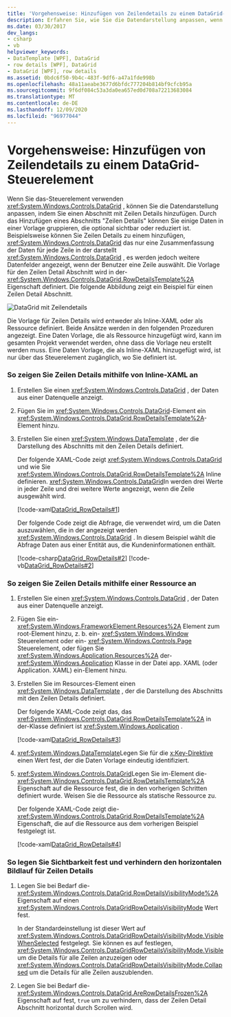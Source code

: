 ```yaml
---
title: 'Vorgehensweise: Hinzufügen von Zeilendetails zu einem DataGrid-Steuerelement'
description: Erfahren Sie, wie Sie die Datendarstellung anpassen, wenn Sie das DataGrid-Steuerelement Windows Presentation Foundation durch Hinzufügen eines Abschnitts Zeilen Details hinzufügen.
ms.date: 03/30/2017
dev_langs:
- csharp
- vb
helpviewer_keywords:
- DataTemplate [WPF], DataGrid
- row details [WPF], DataGrid
- DataGrid [WPF], row details
ms.assetid: 0bdc6f50-9b4c-483f-9df6-a47a1fde998b
ms.openlocfilehash: 48a11aeabe3677d6bfdc777204b814bf9cfcb95a
ms.sourcegitcommit: 9f6df084c53a3da0ea657ed0d708a72213683084
ms.translationtype: MT
ms.contentlocale: de-DE
ms.lasthandoff: 12/09/2020
ms.locfileid: "96977044"
---
```

# <a name="how-to-add-row-details-to-a-datagrid-control"></a>Vorgehensweise: Hinzufügen von Zeilendetails zu einem DataGrid-Steuerelement
Wenn Sie das-Steuerelement verwenden <xref:System.Windows.Controls.DataGrid> , können Sie die Datendarstellung anpassen, indem Sie einen Abschnitt mit Zeilen Details hinzufügen. Durch das Hinzufügen eines Abschnitts "Zeilen Details" können Sie einige Daten in einer Vorlage gruppieren, die optional sichtbar oder reduziert ist. Beispielsweise können Sie Zeilen Details zu einem hinzufügen, <xref:System.Windows.Controls.DataGrid> das nur eine Zusammenfassung der Daten für jede Zeile in der darstellt <xref:System.Windows.Controls.DataGrid> , es werden jedoch weitere Datenfelder angezeigt, wenn der Benutzer eine Zeile auswählt. Die Vorlage für den Zeilen Detail Abschnitt wird in der- <xref:System.Windows.Controls.DataGrid.RowDetailsTemplate%2A> Eigenschaft definiert. Die folgende Abbildung zeigt ein Beispiel für einen Zeilen Detail Abschnitt.  
  
 ![DataGrid mit Zeilendetails](./media/ndp-rowdetails.png "NDP_RowDetails")  
  
 Die Vorlage für Zeilen Details wird entweder als Inline-XAML oder als Ressource definiert. Beide Ansätze werden in den folgenden Prozeduren angezeigt. Eine Daten Vorlage, die als Ressource hinzugefügt wird, kann im gesamten Projekt verwendet werden, ohne dass die Vorlage neu erstellt werden muss. Eine Daten Vorlage, die als Inline-XAML hinzugefügt wird, ist nur über das Steuerelement zugänglich, wo Sie definiert ist.  
  
### <a name="to-display-row-details-by-using-inline-xaml"></a>So zeigen Sie Zeilen Details mithilfe von Inline-XAML an  
  
1. Erstellen Sie einen <xref:System.Windows.Controls.DataGrid> , der Daten aus einer Datenquelle anzeigt.  
  
2. Fügen Sie im <xref:System.Windows.Controls.DataGrid>-Element ein <xref:System.Windows.Controls.DataGrid.RowDetailsTemplate%2A>-Element hinzu.  
  
3. Erstellen Sie einen <xref:System.Windows.DataTemplate> , der die Darstellung des Abschnitts mit den Zeilen Details definiert.  
  
     Der folgende XAML-Code zeigt <xref:System.Windows.Controls.DataGrid> und wie Sie <xref:System.Windows.Controls.DataGrid.RowDetailsTemplate%2A> Inline definieren. <xref:System.Windows.Controls.DataGrid>In werden drei Werte in jeder Zeile und drei weitere Werte angezeigt, wenn die Zeile ausgewählt wird.  
  
     [!code-xaml[DataGrid_RowDetails#1](~/samples/snippets/csharp/VS_Snippets_Wpf/datagrid_rowdetails/cs/mainwindow.xaml#1)]  
  
     Der folgende Code zeigt die Abfrage, die verwendet wird, um die Daten auszuwählen, die in der angezeigt werden <xref:System.Windows.Controls.DataGrid> . In diesem Beispiel wählt die Abfrage Daten aus einer Entität aus, die Kundeninformationen enthält.  
  
     [!code-csharp[DataGrid_RowDetails#2](~/samples/snippets/csharp/VS_Snippets_Wpf/datagrid_rowdetails/cs/mainwindow.xaml.cs#2)]
     [!code-vb[DataGrid_RowDetails#2](~/samples/snippets/visualbasic/VS_Snippets_Wpf/datagrid_rowdetails/vb/mainwindow.xaml.vb#2)]  
  
### <a name="to-display-row-details-by-using-a-resource"></a>So zeigen Sie Zeilen Details mithilfe einer Ressource an  
  
1. Erstellen Sie einen <xref:System.Windows.Controls.DataGrid> , der Daten aus einer Datenquelle anzeigt.  
  
2. Fügen Sie ein- <xref:System.Windows.FrameworkElement.Resources%2A> Element zum root-Element hinzu, z. b. ein- <xref:System.Windows.Window> Steuerelement oder ein- <xref:System.Windows.Controls.Page> Steuerelement, oder fügen Sie <xref:System.Windows.Application.Resources%2A> der- <xref:System.Windows.Application> Klasse in der Datei app. XAML (oder Application. XAML) ein-Element hinzu.  
  
3. Erstellen Sie im Resources-Element einen <xref:System.Windows.DataTemplate> , der die Darstellung des Abschnitts mit den Zeilen Details definiert.  
  
     Der folgende XAML-Code zeigt das, das <xref:System.Windows.Controls.DataGrid.RowDetailsTemplate%2A> in der-Klasse definiert ist <xref:System.Windows.Application> .  
  
     [!code-xaml[DataGrid_RowDetails#3](~/samples/snippets/csharp/VS_Snippets_Wpf/datagrid_rowdetails/cs/app.xaml#3)]  
  
4. <xref:System.Windows.DataTemplate>Legen Sie für die [x:Key-Direktive](/dotnet/desktop-wpf/xaml-services/xkey-directive) einen Wert fest, der die Daten Vorlage eindeutig identifiziert.  
  
5. <xref:System.Windows.Controls.DataGrid>Legen Sie im-Element die- <xref:System.Windows.Controls.DataGrid.RowDetailsTemplate%2A> Eigenschaft auf die Ressource fest, die in den vorherigen Schritten definiert wurde. Weisen Sie die Ressource als statische Ressource zu.  
  
     Der folgende XAML-Code zeigt die- <xref:System.Windows.Controls.DataGrid.RowDetailsTemplate%2A> Eigenschaft, die auf die Ressource aus dem vorherigen Beispiel festgelegt ist.  
  
     [!code-xaml[DataGrid_RowDetails#4](~/samples/snippets/csharp/VS_Snippets_Wpf/datagrid_rowdetails/cs/window2.xaml#4)]  
  
### <a name="to-set-visibility-and-prevent-horizontal-scrolling-for-row-details"></a>So legen Sie Sichtbarkeit fest und verhindern den horizontalen Bildlauf für Zeilen Details  
  
1. Legen Sie bei Bedarf die- <xref:System.Windows.Controls.DataGrid.RowDetailsVisibilityMode%2A> Eigenschaft auf einen <xref:System.Windows.Controls.DataGridRowDetailsVisibilityMode> Wert fest.  
  
     In der Standardeinstellung ist dieser Wert auf <xref:System.Windows.Controls.DataGridRowDetailsVisibilityMode.VisibleWhenSelected> festgelegt. Sie können es auf festlegen, <xref:System.Windows.Controls.DataGridRowDetailsVisibilityMode.Visible> um die Details für alle Zeilen anzuzeigen oder <xref:System.Windows.Controls.DataGridRowDetailsVisibilityMode.Collapsed> um die Details für alle Zeilen auszublenden.  
  
2. Legen Sie bei Bedarf die- <xref:System.Windows.Controls.DataGrid.AreRowDetailsFrozen%2A> Eigenschaft auf fest, `true` um zu verhindern, dass der Zeilen Detail Abschnitt horizontal durch Scrollen wird.
